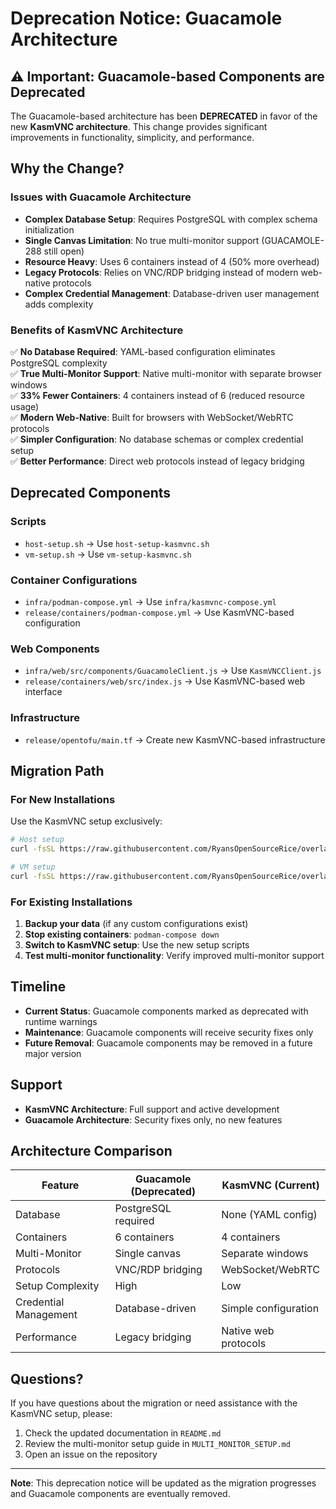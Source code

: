 # Deprecation Notice: Guacamole Architecture

## ⚠️ Important: Guacamole-based Components are Deprecated

The Guacamole-based architecture has been **DEPRECATED** in favor of the new **KasmVNC architecture**. This change provides significant improvements in functionality, simplicity, and performance.

## Why the Change?

### Issues with Guacamole Architecture
- **Complex Database Setup**: Requires PostgreSQL with complex schema initialization
- **Single Canvas Limitation**: No true multi-monitor support (GUACAMOLE-288 still open)
- **Resource Heavy**: Uses 6 containers instead of 4 (50% more overhead)
- **Legacy Protocols**: Relies on VNC/RDP bridging instead of modern web-native protocols
- **Complex Credential Management**: Database-driven user management adds complexity

### Benefits of KasmVNC Architecture
✅ **No Database Required**: YAML-based configuration eliminates PostgreSQL complexity  
✅ **True Multi-Monitor Support**: Native multi-monitor with separate browser windows  
✅ **33% Fewer Containers**: 4 containers instead of 6 (reduced resource usage)  
✅ **Modern Web-Native**: Built for browsers with WebSocket/WebRTC protocols  
✅ **Simpler Configuration**: No database schemas or complex credential setup  
✅ **Better Performance**: Direct web protocols instead of legacy bridging

## Deprecated Components

### Scripts
- `host-setup.sh` → Use `host-setup-kasmvnc.sh`
- `vm-setup.sh` → Use `vm-setup-kasmvnc.sh`

### Container Configurations
- `infra/podman-compose.yml` → Use `infra/kasmvnc-compose.yml`
- `release/containers/podman-compose.yml` → Use KasmVNC-based configuration

### Web Components
- `infra/web/src/components/GuacamoleClient.js` → Use `KasmVNCClient.js`
- `release/containers/web/src/index.js` → Use KasmVNC-based web interface

### Infrastructure
- `release/opentofu/main.tf` → Create new KasmVNC-based infrastructure

## Migration Path

### For New Installations
Use the KasmVNC setup exclusively:
```bash
# Host setup
curl -fsSL https://raw.githubusercontent.com/RyansOpenSourceRice/overlay-companion-mcp/main/host-setup-kasmvnc.sh | bash

# VM setup
curl -fsSL https://raw.githubusercontent.com/RyansOpenSourceRice/overlay-companion-mcp/main/vm-setup-kasmvnc.sh | bash
```

### For Existing Installations
1. **Backup your data** (if any custom configurations exist)
2. **Stop existing containers**: `podman-compose down`
3. **Switch to KasmVNC setup**: Use the new setup scripts
4. **Test multi-monitor functionality**: Verify improved multi-monitor support

## Timeline

- **Current Status**: Guacamole components marked as deprecated with runtime warnings
- **Maintenance**: Guacamole components will receive security fixes only
- **Future Removal**: Guacamole components may be removed in a future major version

## Support

- **KasmVNC Architecture**: Full support and active development
- **Guacamole Architecture**: Security fixes only, no new features

## Architecture Comparison

| Feature | Guacamole (Deprecated) | KasmVNC (Current) |
|---------|----------------------|-------------------|
| Database | PostgreSQL required | None (YAML config) |
| Containers | 6 containers | 4 containers |
| Multi-Monitor | Single canvas | Separate windows |
| Protocols | VNC/RDP bridging | WebSocket/WebRTC |
| Setup Complexity | High | Low |
| Credential Management | Database-driven | Simple configuration |
| Performance | Legacy bridging | Native web protocols |

## Questions?

If you have questions about the migration or need assistance with the KasmVNC setup, please:
1. Check the updated documentation in `README.md`
2. Review the multi-monitor setup guide in `MULTI_MONITOR_SETUP.md`
3. Open an issue on the repository

---

**Note**: This deprecation notice will be updated as the migration progresses and Guacamole components are eventually removed.